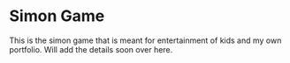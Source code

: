 # Simon Game
This is the simon game that is meant for entertainment of kids and my own portfolio. Will add the details soon over here.
